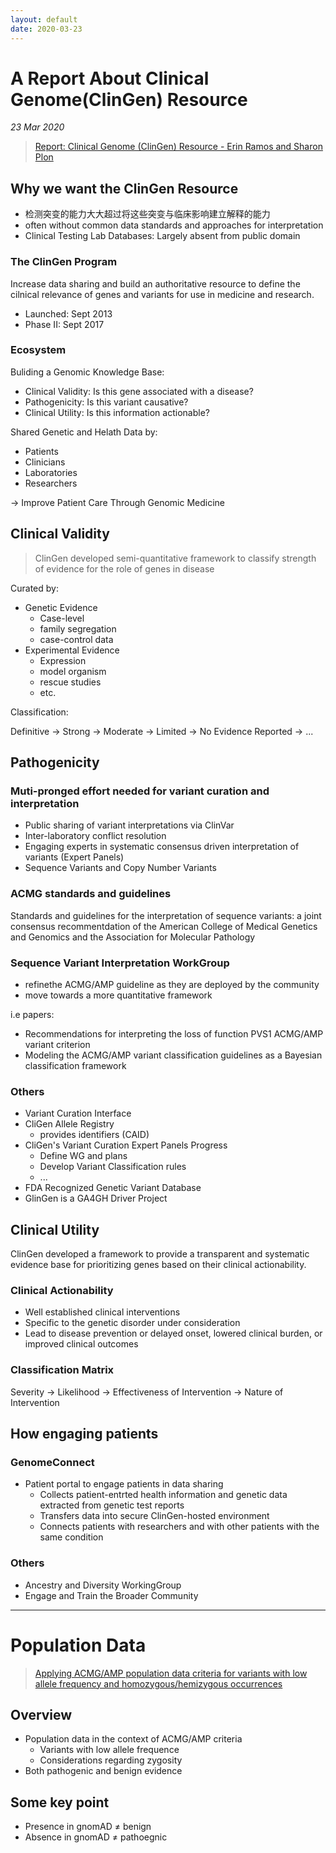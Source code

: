 ```yaml
---
layout: default
date: 2020-03-23
---
```


# A Report About Clinical Genome(ClinGen) Resource

_23 Mar 2020_

> [Report: Clinical Genome (ClinGen) Resource - Erin Ramos and Sharon Plon](https://www.youtube.com/watch?v=VZghJ95Qfzo)


## Why we want the ClinGen Resource

* 检测突变的能力大大超过将这些突变与临床影响建立解释的能力
* often without common data standards and approaches for interpretation
* Clinical Testing Lab Databases: Largely absent from public domain

### The ClinGen Program

Increase data sharing and build an authoritative resource to define the cilnical relevance of genes and variants for use in medicine and research.

* Launched: Sept 2013
* Phase II: Sept 2017

### Ecosystem

Buliding a Genomic Knowledge Base:

* Clinical Validity: Is this gene associated with a disease?
* Pathogenicity: Is this variant causative?
* Clinical Utility: Is this information actionable?

Shared Genetic and Helath Data by:

* Patients
* Clinicians
* Laboratories
* Researchers

-> Improve Patient Care Through Genomic Medicine

## Clinical Validity

> ClinGen developed semi-quantitative framework to classify strength of evidence for the role of genes in disease

Curated by:

* Genetic Evidence
  * Case-level
  * family segregation
  * case-control data
* Experimental Evidence
  * Expression
  * model organism
  * rescue studies
  * etc.

Classification:

Definitive -> Strong -> Moderate -> Limited -> No Evidence Reported -> ...

## Pathogenicity

### Muti-pronged effort needed for variant curation and interpretation

* Public sharing of variant interpretations via ClinVar
* Inter-laboratory conflict resolution
* Engaging experts in systematic consensus driven interpretation of variants (Expert Panels)
* Sequence Variants and Copy Number Variants

### ACMG standards and guidelines

Standards and guidelines for the interpretation of sequence variants: a joint consensus recommentdation of the American College of Medical Genetics and Genomics and the Association for Molecular Pathology

### Sequence Variant Interpretation WorkGroup

* refinethe ACMG/AMP guideline as they are deployed by the community
* move towards a more quantitative framework

i.e papers:

* Recommendations for interpreting the loss of function PVS1 ACMG/AMP variant criterion
* Modeling the ACMG/AMP variant classification guidelines as a Bayesian classification framework

### Others

* Variant Curation Interface
* CliGen Allele Registry
  * provides identifiers (CAID)
* CliGen's Variant Curation Expert Panels Progress
  * Define WG and plans
  * Develop Variant Classification rules
  * ...
* FDA Recognized Genetic Variant Database
* GlinGen is a GA4GH Driver Project

## Clinical Utility

ClinGen developed a framework to provide a transparent and systematic evidence base for prioritizing genes based on their clinical actionability.

### Clinical Actionability

* Well established clinical interventions
* Specific to the genetic disorder under consideration
* Lead to disease prevention or delayed onset, lowered clinical burden, or improved clinical outcomes

### Classification Matrix

Severity -> Likelihood -> Effectiveness of Intervention -> Nature of Intervention

## How engaging patients

### GenomeConnect

* Patient portal to engage patients in data sharing
  * Collects patient-entrted health information and genetic data extracted from genetic test reports
  * Transfers data into secure ClinGen-hosted environment
  * Connects patients with researchers and with other patients with the same condition

### Others

* Ancestry and Diversity WorkingGroup
* Engage and Train the Broader Community

---

# Population Data

> [Applying ACMG/AMP population data criteria for variants with low allele frequency and homozygous/hemizygous occurrences](https://www.youtube.com/watch?v=HWChT4ZIIgY)

## Overview

* Population data in the context of ACMG/AMP criteria
  * Variants with low allele frequence
  * Considerations regarding zygosity
* Both pathogenic and benign evidence

## Some key point

* Presence in gnomAD $\ne$ benign
* Absence in gnomAD $\ne$ pathoegnic




